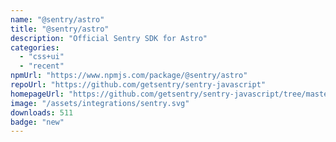 ```yaml
---
name: "@sentry/astro"
title: "@sentry/astro"
description: "Official Sentry SDK for Astro"
categories:
  - "css+ui"
  - "recent"
npmUrl: "https://www.npmjs.com/package/@sentry/astro"
repoUrl: "https://github.com/getsentry/sentry-javascript"
homepageUrl: "https://github.com/getsentry/sentry-javascript/tree/master/packages/astro"
image: "/assets/integrations/sentry.svg"
downloads: 511
badge: "new"
---
```

